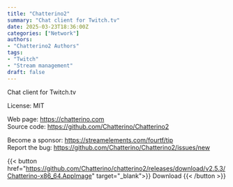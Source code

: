 ```yaml
---
title: "Chatterino2"
summary: "Chat client for Twitch.tv"
date: 2025-03-23T18:36:00Z
categories: ["Network"]
authors:
- "Chatterino2 Authors"
tags: 
- "Twitch"
- "Stream management"
draft: false
---
```


Chat client for Twitch.tv

License: MIT

Web page: <https://chatterino.com>  
Source code: <https://github.com/Chatterino/Chatterino2>

Become a sponsor: <https://streamelements.com/fourtf/tip>  
Report the bug: <https://github.com/Chatterino/Chatterino2/issues/new>  

{{< button href="https://github.com/Chatterino/chatterino2/releases/download/v2.5.3/Chatterino-x86_64.AppImage" target="_blank">}}
Download
{{< /button >}}
